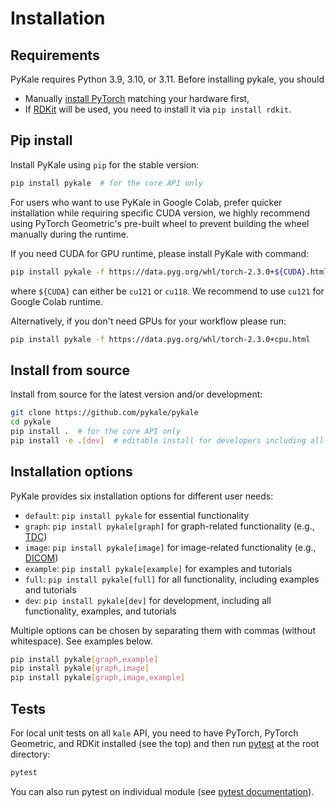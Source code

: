 # Installation

## Requirements

PyKale requires Python 3.9, 3.10, or 3.11. Before installing pykale, you should

- Manually [install PyTorch](https://pytorch.org/get-started/locally/) matching your hardware first,
- If [RDKit](https://www.rdkit.org/) will be used, you need to install it via `pip install rdkit`.

## Pip install

Install PyKale using `pip` for the stable version:

```bash
pip install pykale  # for the core API only
```

For users who want to use PyKale in Google Colab, prefer quicker installation while requiring specific CUDA version, we highly recommend using PyTorch Geometric's pre-built wheel to prevent building the wheel manually during the runtime.

If you need CUDA for GPU runtime, please install PyKale with command:
```bash
pip install pykale -f https://data.pyg.org/whl/torch-2.3.0+${CUDA}.html
```
where `${CUDA}` can either be `cu121` or `cu118`. We recommend to use `cu121` for Google Colab runtime.

Alternatively, if you don't need GPUs for your workflow please run:
```bash
pip install pykale -f https://data.pyg.org/whl/torch-2.3.0+cpu.html
```


## Install from source

Install from source for the latest version and/or development:

```sh
git clone https://github.com/pykale/pykale
cd pykale
pip install .  # for the core API only
pip install -e .[dev]  # editable install for developers including all dependencies and examples
```

## Installation options

PyKale provides six installation options for different user needs:

- `default`: `pip install pykale` for essential functionality
- `graph`: `pip install pykale[graph]` for graph-related functionality (e.g., [TDC](https://tdcommons.ai/))
- `image`: `pip install pykale[image]` for image-related functionality (e.g., [DICOM](https://en.wikipedia.org/wiki/DICOM))
- `example`: `pip install pykale[example]` for examples and tutorials
- `full`: `pip install pykale[full]` for all functionality, including examples and tutorials
- `dev`: `pip install pykale[dev]` for development, including all functionality, examples, and tutorials

Multiple options can be chosen by separating them with commas (without whitespace). See examples below.

```sh
pip install pykale[graph,example]
pip install pykale[graph,image]
pip install pykale[graph,image,example]
```

## Tests

For local unit tests on all `kale` API, you need to have PyTorch, PyTorch Geometric, and RDKit installed (see the top) and then run [pytest](https://pytest.org/) at the root directory:

```bash
pytest
```

You can also run pytest on individual module (see [pytest documentation](https://docs.pytest.org/en/6.2.x/)).
